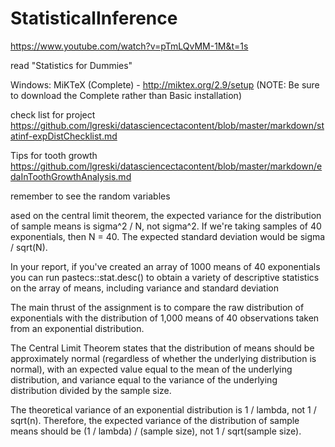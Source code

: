 # StatisticalInference


https://www.youtube.com/watch?v=pTmLQvMM-1M&t=1s

read "Statistics for Dummies"

  Windows: MiKTeX (Complete) - http://miktex.org/2.9/setup
  (NOTE: Be sure to download the Complete rather than Basic installation)

check list for project
https://github.com/lgreski/datasciencectacontent/blob/master/markdown/statinf-expDistChecklist.md

Tips for tooth growth
https://github.com/lgreski/datasciencectacontent/blob/master/markdown/edaInToothGrowthAnalysis.md

remember to see the random variables

ased on the central limit theorem, the expected variance for the distribution of sample means is sigma^2 / N, not sigma^2. If we're taking samples of 40 exponentials, then N = 40. The expected standard deviation would be sigma / sqrt(N).

In your report, if you've created an array of 1000 means of 40 exponentials you can run pastecs::stat.desc() to obtain a variety of descriptive statistics on the array of means, including variance and standard deviation

The main thrust of the assignment is to compare the raw distribution of exponentials with the distribution of 1,000 means of 40 observations taken from an exponential distribution.

The Central Limit Theorem states that the distribution of means should be approximately normal (regardless of whether the underlying distribution is normal), with an expected value equal to the mean of the underlying distribution, and variance equal to the variance of the underlying distribution divided by the sample size.

The theoretical variance of an exponential distribution is 1 / lambda, not 1 / sqrt(n). Therefore, the expected variance of the distribution of sample means should be (1 / lambda) / (sample size), not 1 / sqrt(sample size).